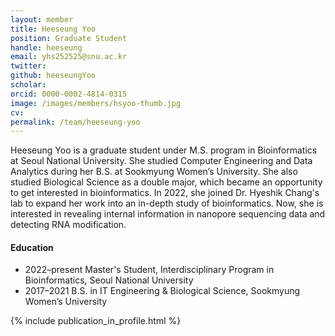 ```yaml
---
layout: member
title: Heeseung Yoo
position: Graduate Student
handle: heeseung
email: yhs252525@snu.ac.kr
twitter: 
github: heeseungYoo
scholar: 
orcid: 0000-0002-4814-0315
image: /images/members/hsyoo-thumb.jpg
cv: 
permalink: /team/heeseung-yoo
---
```


Heeseung Yoo is a graduate student under M.S. program in Bioinformatics
at Seoul National University. She studied Computer Engineering and
Data Analytics during her B.S. at Sookmyung Women’s University. She
also studied Biological Science as a double major, which became an
opportunity to get interested in bioinformatics. In 2022, she joined
Dr. Hyeshik Chang's lab to expand her work into an in-depth study of
bioinformatics. Now, she is interested in revealing internal information
in nanopore sequencing data and detecting RNA modification.

#### Education

<ul class="chronological">
  <li><span>2022–present</span> Master's Student, Interdisciplinary Program in Bioinformatics, Seoul National University</li>
  <li><span>2017–2021</span> B.S. in IT Engineering &amp; Biological Science, Sookmyung Women’s University</li>
</ul>

{% include publication_in_profile.html %}
